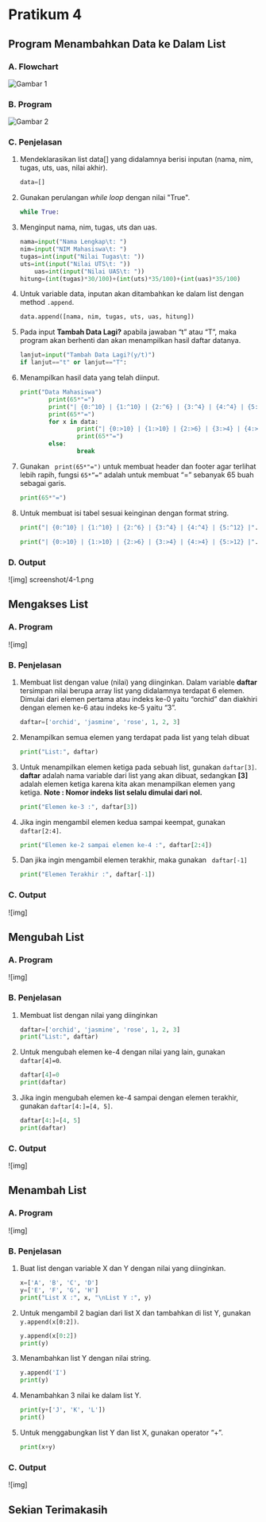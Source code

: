 # Pratikum 4

## Program Menambahkan Data ke Dalam List

### A. Flowchart

![Gambar 1](screenshot/5.jpg)

### B. Program

![Gambar 2](screenshot/4.png)

### C. Penjelasan

1. Mendeklarasikan list data[] yang didalamnya berisi inputan (nama, nim, tugas, uts, uas, nilai akhir).

	```python
	data=[]
	```

2. Gunakan perulangan _while loop_ dengan nilai "True".
	
    ```python
	while True:
	```

3. Menginput nama, nim, tugas, uts dan uas.
	
    ```python
	nama=input("Nama Lengkap\t: ")
   	nim=input("NIM Mahasiswa\t: ")
  	tugas=int(input("Nilai Tugas\t: "))
   	uts=int(input("Nilai UTS\t: "))
    	uas=int(input("Nilai UAS\t: "))
	hitung=(int(tugas)*30/100)+(int(uts)*35/100)+(int(uas)*35/100)
	```

4. Untuk variable data, inputan akan ditambahkan ke dalam list dengan method `.append`.

	```python
    data.append([nama, nim, tugas, uts, uas, hitung])
    ```

5. Pada input <b>Tambah Data Lagi?</b> apabila jawaban “t” atau “T”, maka program akan berhenti dan akan menampilkan hasil daftar datanya.

	```python
	lanjut=input("Tambah Data Lagi?(y/t)")
	if lanjut=="t" or lanjut=="T":
	```

6. Menampilkan hasil data yang telah diinput.

	```python
	print("Data Mahasiswa")
        	print(65*"=")
        	print("| {0:^10} | {1:^10} | {2:^6} | {3:^4} | {4:^4} | {5:^12} |".format("NAMA", "NIM", "TUGAS", "UTS", "UAS", "NILAI AKHIR"))
        	print(65*"=")
	        for x in data:
            		print("| {0:>10} | {1:>10} | {2:>6} | {3:>4} | {4:>4} | {5:>12} |".format(x[0],x[1],x[2],x[3],x[4],x[5]))
            		print(65*"=")
        	else:
            		break
	```

7. Gunakan ` print(65*"=")` untuk membuat header dan footer agar terlihat lebih rapih, fungsi `65*”=”` adalah untuk membuat “=” sebanyak 65 buah sebagai garis.

	```python
	print(65*"=")
	```

8. Untuk membuat isi tabel sesuai keinginan dengan format string.

	```python
	print("| {0:^10} | {1:^10} | {2:^6} | {3:^4} | {4:^4} | {5:^12} |".format("NAMA", "NIM", "TUGAS", "UTS", "UAS", "NILAI AKHIR"))
	```

	```python
	print("| {0:>10} | {1:>10} | {2:>6} | {3:>4} | {4:>4} | {5:>12} |".format(x[0],x[1],x[2],x[3],x[4],x[5]))
	```

### D. Output

![img] screenshot/4-1.png

## Mengakses List

### A. Program

![img]

### B. Penjelasan

1. Membuat list dengan value (nilai) yang diinginkan. Dalam variable <b>daftar</b> tersimpan nilai berupa array list yang didalamnya terdapat 6 elemen. Dimulai dari elemen pertama atau indeks ke-0 yaitu “orchid” dan diakhiri dengan elemen ke-6 atau indeks ke-5 yaitu “3”.

	```python
	daftar=['orchid', 'jasmine', 'rose', 1, 2, 3]
    ```

2. Menampilkan semua elemen yang terdapat pada list yang telah dibuat
	
    ```python
    print("List:", daftar)
	```

3. Untuk menampilkan elemen ketiga pada sebuah list, gunakan `daftar[3]`. <b>daftar</b> adalah nama variable dari list yang akan dibuat, sedangkan <b>[3]</b> adalah elemen ketiga karena  kita akan menampilkan elemen yang ketiga. <b>Note : Nomor indeks list selalu dimulai dari nol.</b>
	
    ```python
	print("Elemen ke-3 :", daftar[3])
	```

4. Jika ingin mengambil elemen kedua sampai keempat, gunakan ` daftar[2:4]`.
	```python
	print("Elemen ke-2 sampai elemen ke-4 :", daftar[2:4])
	```

5. Dan jika ingin mengambil elemen terakhir, maka gunakan ` daftar[-1]`
	
    ```python
	print("Elemen Terakhir :", daftar[-1])
	```

### C. Output

![img]

## Mengubah List

### A. Program

![img]

### B. Penjelasan

1. Membuat list dengan nilai yang diinginkan
	
    ```python
	daftar=['orchid', 'jasmine', 'rose', 1, 2, 3]
    print("List:", daftar)
	```

2. Untuk mengubah elemen ke-4  dengan nilai yang lain, gunakan `daftar[4]=0`.

	```python
	daftar[4]=0
    print(daftar)
	```

3. Jika ingin mengubah elemen ke-4 sampai dengan elemen terakhir, gunakan `daftar[4:]=[4, 5]`.
	
    ```python
	daftar[4:]=[4, 5]
    print(daftar)
	```

### C. Output

![img]

## Menambah List

### A. Program

![img]

### B. Penjelasan

1. Buat list dengan variable X dan Y dengan nilai yang diinginkan.
	
    ```python
	x=['A', 'B', 'C', 'D']
    y=['E', 'F', 'G', 'H']
    print("List X :", x, "\nList Y :", y)
    ```

2. Untuk mengambil 2 bagian dari list X dan tambahkan di list Y, gunakan `y.append(x[0:2])`.

	```python
	y.append(x[0:2])
    print(y)
	```

3. Menambahkan list Y dengan nilai string.

	```python
	y.append('I')
    print(y)
	```

4. Menambahkan 3 nilai ke dalam list Y.
	```python
	print(y+['J', 'K', 'L'])
    print()
    ```

5. Untuk menggabungkan list Y dan list X, gunakan operator “+”.
	
    ```python
	print(x+y)
	```

### C. Output

![img]

## Sekian Terimakasih
